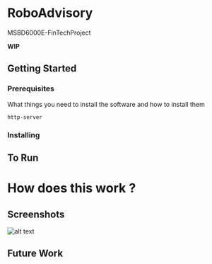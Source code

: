 # RoboAdvisory
MSBD6000E-FinTechProject


**WIP**

## Getting Started

### Prerequisites

What things you need to install the software and how to install them

```
http-server
```

### Installing

## To Run

# How does this work ?

## Screenshots
![alt text](https://i.ibb.co/gRqYMYW/Screen-Shot-2019-03-30-at-15-46-27.png)


## Future Work

